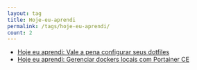 ```yaml
---
layout: tag
title: Hoje-eu-aprendi
permalink: /tags/hoje-eu-aprendi/
count: 2
---
```


- [Hoje eu aprendi: Vale a pena configurar seus dotfiles](https://callmarx.github.io/blog/2022/06/08/dotfiles.html)
- [Hoje eu aprendi: Gerenciar dockers locais com Portainer CE](https://callmarx.github.io/blog/2021/09/03/dockers-e-portainer.html)

